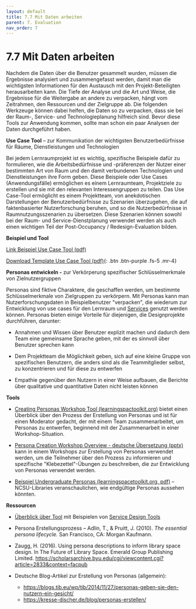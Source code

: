 ```yaml
---
layout: default
title: 7.7 Mit Daten arbeiten
parent: 7. Evaluation
nav_order: 7
---
```



# 7.7 Mit Daten arbeiten

Nachdem die Daten über die Benutzer gesammelt wurden, müssen die
Ergebnisse analysiert und zusammengefasst werden, damit man die
wichtigsten Informationen für den Austausch mit den Projekt-Beteiligten
herausarbeiten kann. Die Tiefe der Analyse und die Art und Weise, die
Ergebnisse für die Weitergabe an andere zu verpacken, hängt vom
Zeitrahmen, den Ressourcen und der Zielgruppe ab. Die folgenden
Werkzeuge können dabei helfen, die Daten so zu verpacken, dass sie bei
der Raum-, Service- und Technologieplanung hilfreich sind. Bevor diese
Tools zur Anwendung kommen, sollte man schon ein paar Analysen der Daten
durchgeführt haben.

**Use Case Tool** – zur Kommunikation der wichtigsten
Benutzerbedürfnisse für Räume, Dienstleistungen und Technologien

Bei jedem Lernraumprojekt ist es wichtig, spezifische Beispiele dafür zu
formulieren, wie die Arbeitsbedürfnisse und -präferenzen der Nutzer
einer bestimmten Art von Raum und den damit verbundenen Technologien und
Dienstleistungen ihre Form geben. Diese Beispiele oder Use Cases
(Anwendungsfälle) ermöglichen es einem Lernraumteam, Projektziele zu
erstellen und sie mit den relevanten Interessengruppen zu teilen. Das
Use Case-Tool ermöglicht es einem Projektteam, von anekdotischen
Darstellungen der Benutzerbedürfnisse zu Szenarien überzugehen, die auf
faktenbasierter Nutzerforschung beruhen, und so die Nutzerbedürfnisse in
Raumnutzungsszenarien zu übersetzen. Diese Szenarien können sowohl bei
der Raum- und Service-Dienstplanung verwendet werden als auch einen
wichtigen Teil der Post-Occupancy / Redesign-Evaluation bilden.

**Beispiel und Tool**

[Link Beispiel Use Case Tool (pdf)](https://learningspacetoolkit.org/wp-content/uploads/Use-Case-Tool-Example.pdf)

[Download Template Use Case Tool (pdf)](media/tools/DE_Use_Case_tool.xlsx){: .btn .btn-purple .fs-5 .mr-4}

**Personas entwickeln -** zur Verkörperung spezifischer
Schlüsselmerkmale von Zielnutzergruppen

Personas sind fiktive Charaktere, die geschaffen werden, um bestimmte
Schlüsselmerkmale von Zielgruppen zu verkörpern. Mit Personas kann man
Nutzerforschungsdaten in Beispielbenutzer "verpacken", die wiederum zur
Entwicklung von use cases für den Lernraum und [Services](../6_Service/0_Service.md)
genutzt werden können. Personas bieten einige Vorteile für diejenigen,
die Designprojekte durchführen, darunter:

-   Annahmen und Wissen über Benutzer explizit machen und dadurch dem
    Team eine gemeinsame Sprache geben, mit der es sinnvoll über
    Benutzer sprechen kann

-   Dem Projektteam die Möglichkeit geben, sich auf eine kleine Gruppe
    von spezifischen Benutzern, die anders sind als die Teammitglieder
    selbst, zu konzentrieren und für diese zu entwerfen

-   Empathie gegenüber den Nutzern in einer Weise aufbauen, die Berichte
    über qualitative und quantitative Daten nicht leisten können

**Tools**

-   [Creating Personas Workshop Tool (learningspactoolkit.org)](https://learningspacetoolkit.org/needs-assessment/working-with-data/creating-personas-workshop-tool/index.html)
    bietet einen Überblick über den Prozess der Erstellung von Personas
    und ist für einen Moderator gedacht, der mit einem Team
    zusammenarbeitet, um Personas zu entwerfen, beginnend mit der
    Zusammenarbeit in einer Workshop-Situation.

-   [Persona Creation Workshop Overview - deutsche Übersetzung (pptx)](https://learningspacetoolkit.org/wp-content/uploads/IMLS-persona_process.pdf)
   kann in einem Workshops zur Erstellung von Personas verwendet
    werden, um die Teilnehmer über den Prozess zu informieren und
    spezifische "Klebezettel"-Übungen zu beschreiben, die zur
    Entwicklung von Personas verwendet werden.

-   [Beispiel Undergraduate Personas (learningspacetoolkit.org, pdf)](https://learningspacetoolkit.org/wp-content/uploads/NCSU-Libraries-personas-IMLS-.pdf)
    – NCSU-Libraries veranschaulichen, wie endgültige Personas aussehen
    könnten.

**Ressourcen**

-   [Überblick über Tool](http://www.servicedesigntools.org/tools/40) mit Beispielen von [Service Design Tools](https://servicedesigntools.org/tools/personas)

-   Persona Erstellungsprozess – Adlin, T., & Pruitt, J. (2010). *The essential persona lifecycle.* San Francisco, CA: Morgan Kaufmann.

-   Zaugg, H. (2016). Using persona descriptions to inform library space design. In The Future of Library Space. Emerald Group Publishing Limited. <https://scholarsarchive.byu.edu/cgi/viewcontent.cgi?article=2833&context=facpub>

-   Deutsche Blog-Artikel zur Erstellung von Personas (allgemein):
    - <https://blogs.tib.eu/wp/tib/2014/11/27/personas-geben-sie-den-nutzern-ein-gesicht/>
    - <https://kresse-discher.de/blog/personas-erstellen/>
